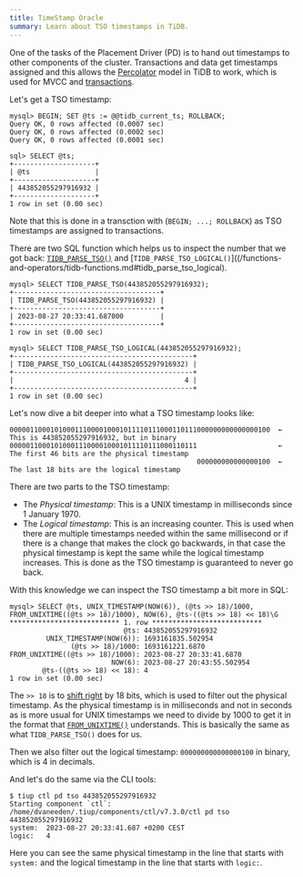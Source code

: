 ```yaml
---
title: TimeStamp Oracle
summary: Learn about TSO timestamps in TiDB.
---
```


One of the tasks of the Placement Driver (PD) is to hand out timestamps to other components of the cluster. Transactions and data get timestamps assigned and this allows the [Percolator](https://research.google.com/pubs/pub36726.html) model in TiDB to work, which is used for MVCC and [transactions](/transaction-overview.md).

Let's get a TSO timestamp:

```
mysql> BEGIN; SET @ts := @@tidb_current_ts; ROLLBACK;
Query OK, 0 rows affected (0.0007 sec)
Query OK, 0 rows affected (0.0002 sec)
Query OK, 0 rows affected (0.0001 sec)

sql> SELECT @ts;
+--------------------+
| @ts                |
+--------------------+
| 443852055297916932 |
+--------------------+
1 row in set (0.00 sec)
```

Note that this is done in a transction with (`BEGIN; ...; ROLLBACK`) as TSO timestamps are assigned to transactions.

There are two SQL function which helps us to inspect the number that we got back: [`TIDB_PARSE_TSO()`](/functions-and-operators/tidb-functions.md#tidb_parse_tso) and [`TIDB_PARSE_TSO_LOGICAL()`]((/functions-and-operators/tidb-functions.md#tidb_parse_tso_logical).

```
mysql> SELECT TIDB_PARSE_TSO(443852055297916932);
+------------------------------------+
| TIDB_PARSE_TSO(443852055297916932) |
+------------------------------------+
| 2023-08-27 20:33:41.687000         |
+------------------------------------+
1 row in set (0.00 sec)

mysql> SELECT TIDB_PARSE_TSO_LOGICAL(443852055297916932);
+--------------------------------------------+
| TIDB_PARSE_TSO_LOGICAL(443852055297916932) |
+--------------------------------------------+
|                                          4 |
+--------------------------------------------+
1 row in set (0.00 sec)
```

Let's now dive a bit deeper into what a TSO timestamp looks like:

```
0000011000101000111000010001011110111000110111000000000000000100  ← This is 443852055297916932, but in binary
0000011000101000111000010001011110111000110111                    ← The first 46 bits are the physical timestamp
                                              000000000000000100  ← The last 18 bits are the logical timestamp
```

There are two parts to the TSO timestamp:

- The *Physical timestamp*: This is a UNIX timestamp in milliseconds since 1 January 1970.
- The *Logical timestamp*: This is an increasing counter. This is used when there are multiple timestamps needed within the same millisecond or if there is a change that makes the clock go backwards, in that case the physical timestamp is kept the same while the logical timestamp increases. This is done as the TSO timestamp is guaranteed to never go back.

With this knowledge we can inspect the TSO timestamp a bit more in SQL:

```
mysql> SELECT @ts, UNIX_TIMESTAMP(NOW(6)), (@ts >> 18)/1000, FROM_UNIXTIME((@ts >> 18)/1000), NOW(6), @ts-((@ts >> 18) << 18)\G
*************************** 1. row ***************************
                            @ts: 443852055297916932
         UNIX_TIMESTAMP(NOW(6)): 1693161835.502954
               (@ts >> 18)/1000: 1693161221.6870
FROM_UNIXTIME((@ts >> 18)/1000): 2023-08-27 20:33:41.6870
                         NOW(6): 2023-08-27 20:43:55.502954
        @ts-((@ts >> 18) << 18): 4
1 row in set (0.00 sec)
```

The `>> 18` is to [shift right](/functions-and-operators/bit-functions-and-operators.md) by 18 bits, which is used to filter out the physical timestamp. As the physical timestamp is in milliseconds and not in seconds as is more usual for UNIX timestamps we need to divide by 1000 to get it in the format that [`FROM_UNIXTIME()`](/functions-and-operators/date-and-time-functions.md) understands. This is basically the same as what `TIDB_PARSE_TSO()` does for us.

Then we also filter out the logical timestamp: `000000000000000100` in binary, which is 4 in decimals.

And let's do the same via the CLI tools:

```
$ tiup ctl pd tso 443852055297916932                                                              
Starting component `ctl`: /home/dvaneeden/.tiup/components/ctl/v7.3.0/ctl pd tso 443852055297916932
system:  2023-08-27 20:33:41.687 +0200 CEST
logic:   4
```

Here you can see the same physical timestamp in the line that starts with `system:` and the logical timestamp in the line that starts with `logic:`.
